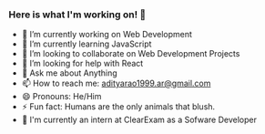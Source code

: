 ### Here is what I'm working on! 👋

- 🔭 I’m currently working on Web Development
- 🌱 I’m currently learning JavaScript
- 👯 I’m looking to collaborate on Web Development Projects
- 🤔 I’m looking for help with React
- 💬 Ask me about Anything
- 📫 How to reach me: adityarao1999.ar@gmail.com
- 😄 Pronouns: He/Him
- ⚡ Fun fact: Humans are the only animals that blush.
- 💼 I'm currently an intern at ClearExam as a Sofware Developer
